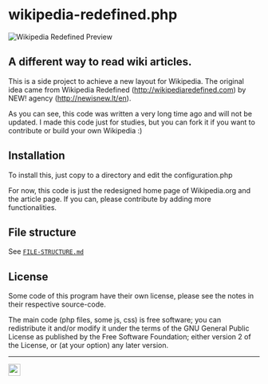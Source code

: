# wikipedia-redefined.php
![Wikipedia Redefined Preview](https://raw.githubusercontent.com/ramonszo/wikipedia-redefined.php/master/preview.png)


## A different way to read wiki articles. 
This is a side project to achieve a new layout for Wikipedia. The original idea came from Wikipedia Redefined (http://wikipediaredefined.com) by NEW! agency (http://newisnew.lt/en). 

As you can see, this code was written a very long time ago and will not be updated. I made this code just for studies, but you can fork it if you want to contribute or build your own Wikipedia :)

## Installation
To install this, just copy to a directory and edit the configuration.php

For now, this code is just the redesigned home page of Wikipedia.org and the
article page. If you can, please contribute by adding more functionalities.


## File structure
See [`FILE-STRUCTURE.md`](https://github.com/ramonszo/wikipedia-redefined.php/blob/master/FILE-STRUCTURE.md)


## License
Some code of this program have their own license, please see the notes in their
respective source-code.

The main code (php files, some js, css) is free software; you can redistribute
it and/or modify it under the terms of the GNU General Public License as
published by the Free Software Foundation; either version 2 of the License, or
(at your option) any later version.

---

<a href="https://ramon.codes" target="_blank">
  <img src="https://ws.ramon.codes/hit.svg?referrer=github.com&title=GitHub%20/%20wikipedia-redefined.php&location=https://github.com/ramonszo/wikipedia-redefined.php" width="24" height="24" />
</a>
